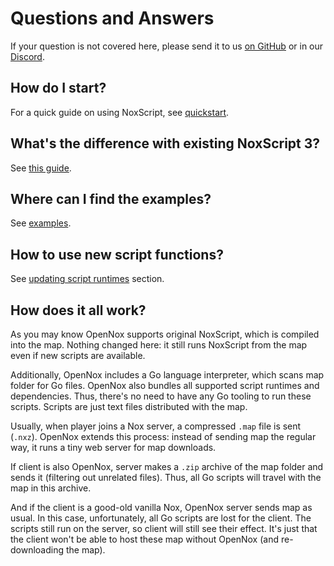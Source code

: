 # Questions and Answers

If your question is not covered here, please send it to us [on GitHub](https://github.com/noxworld-dev/noxscript/discussions/new?category=q-a)
or in our [Discord](https://discord.gg/HgDUeXhAyW).

## How do I start?

For a quick guide on using NoxScript, see [quickstart](./quickstart.md).

## What's the difference with existing NoxScript 3?

See [this guide](./ns3_to_go.md).

## Where can I find the examples?

See [examples](../examples).

## How to use new script functions?

See [updating script runtimes](./quickstart.md#updating-runtimes) section.

## How does it all work?

As you may know OpenNox supports original NoxScript, which is compiled into the map.
Nothing changed here: it still runs NoxScript from the map even if new scripts are available.

Additionally, OpenNox includes a Go language interpreter, which scans map folder for Go files.
OpenNox also bundles all supported script runtimes and dependencies. Thus, there's no need to have any Go tooling
to run these scripts. Scripts are just text files distributed with the map.

Usually, when player joins a Nox server, a compressed `.map` file is sent (`.nxz`).
OpenNox extends this process: instead of sending map the regular way, it runs a tiny web server for map downloads.

If client is also OpenNox, server makes a `.zip` archive of the map folder and sends it (filtering out unrelated files).
Thus, all Go scripts will travel with the map in this archive.

And if the client is a good-old vanilla Nox, OpenNox server sends map as usual. In this case, unfortunately,
all Go scripts are lost for the client. The scripts still run on the server, so client will still see their effect.
It's just that the client won't be able to host these map without OpenNox (and re-downloading the map).